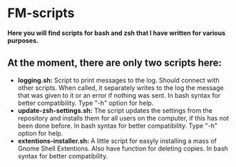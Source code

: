 # FM-scripts

**Here you will find scripts for bash and zsh that I have written for various purposes.**

## At the moment, there are only two scripts here:

- **logging.sh:** Script to print messages to the log. Should connect with other scripts. When called, it separately writes to the log the message that was given to it or an error if nothing was sent. In bash syntax for better compatibility. Type "-h" option for help.
- **update-zsh-settings.sh:** The script updates the settings from the repository and installs them for all users on the computer, if this has not been done before. In bash syntax for better compatibility. Type "-h" option for help.
- **extentions-installer.sh:** A little script for easyly installing a mass of Gnome Shell Extentions. Also have function for deleting copies. In bash syntax for better compatibility.